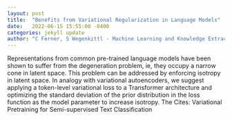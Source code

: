 ```yaml
---
layout: post
title:  "Benefits from Variational Regularization in Language Models"
date:   2022-06-15 15:55:00 -0400
categories: jekyll update
author: "C Ferner, S Wegenkittl - Machine Learning and Knowledge Extraction, 2022"
---
```

Representations from common pre-trained language models have been shown to suffer from the degeneration problem, ie, they occupy a narrow cone in latent space. This problem can be addressed by enforcing isotropy in latent space. In analogy with variational autoencoders, we suggest applying a token-level variational loss to a Transformer architecture and optimizing the standard deviation of the prior distribution in the loss function as the model parameter to increase isotropy. The 
Cites: Variational Pretraining for Semi-supervised Text Classification